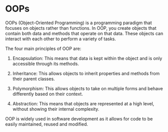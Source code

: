 # OOPs
OOPs (Object-Oriented Programming) is a programming paradigm that focuses on objects rather than functions. 
In OOP, you create objects that contain both data and methods that operate on that data. 
These objects can interact with each other to perform a variety of tasks.

The four main principles of OOP are:

1. Encapsulation: This means that data is kept within the object and is only accessible through its methods.

2. Inheritance: This allows objects to inherit properties and methods from their parent classes.

3. Polymorphism: This allows objects to take on multiple forms and behave differently based on their context.

4. Abstraction: This means that objects are represented at a high level, without showing their internal complexity.

OOP is widely used in software development as it allows for code to be easily maintained, reused and modified.
